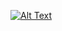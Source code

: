 [![Alt Text](https://img.youtube.com/vi/euhnxQN3Pwjc5v2F/0.jpg)](https://youtu.be/hq90qlpU69c?si=euhnxQN3Pwjc5v2F)
